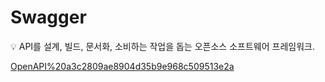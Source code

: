 # Swagger

<aside>
💡 API를 설계, 빌드, 문서화, 소비하는 작업을 돕는 오픈소스 소프트웨어 프레임워크.

</aside>

[OpenAPI%20a3c2809ae8904d35b9e968c509513e2a](OpenAPI%20a3c2809ae8904d35b9e968c509513e2a)